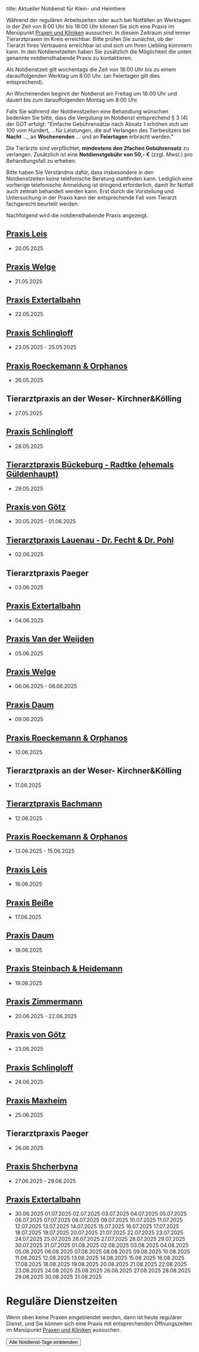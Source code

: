 title: Aktueller Notdienst für Klein- und Heimtiere 


 Während der regulären Arbeitszeiten oder auch bei Notfällen an Werktagen in der Zeit von 8:00 Uhr bis 18:00 Uhr können Sie sich eine Praxis im Menüpunkt [Praxen und Kliniken](tieraerzte.html) aussuchen. In diesem Zeitraum sind immer Tierarztpraxen im Kreis erreichbar. 
 Bitte prüfen Sie zunächst, ob der Tierarzt Ihres Vertrauens erreichbar ist und sich um Ihren Liebling kümmern kann.
In den Notdienstzeiten haben Sie zusätzlich die Möglichkeit die unten genannte notdiensthabende Praxis zu kontaktieren.

Als Notdienstzeit gilt wochentags die Zeit von 18:00 Uhr bis zu einem darauffolgenden Werktag um 8:00 Uhr. (an Feiertagen gilt dies entsprechend).

An Wochenenden beginnt der Notdienst am Freitag um 18:00 Uhr und dauert bis zum darauffolgenden Montag um 8:00 Uhr.

Falls Sie während der Notdienstzeiten eine Behandlung wünschen bedenken Sie bitte, dass die Vergütung im Notdienst entsprechend § 3 (4) der GOT erfolgt: "Einfache Gebührensätze nach Absatz 1 erhöhen sich um 100 vom Hundert, ...für Leistungen, die auf Verlangen des Tierbesitzers bei **Nacht** ..., an **Wochenenden** ... und an **Feiertagen** erbracht werden."

Die Tierärzte sind verpflichtet, **mindestens den 2fachen Gebührensatz** zu verlangen. 
Zusätzlich ist eine **Notdienstgebühr von 50,- €** (zzgl. Mwst.) pro Behandlungsfall zu erheben. 

Bitte haben Sie Verständnis dafür, dass insbesondere in den Notdienstzeiten keine telefonische Beratung stattfinden kann. Lediglich eine vorherige telefonische Anmeldung ist dringend erforderlich, damit Ihr Notfall auch zeitnah behandelt werden kann. Erst durch die Vorstellung und Untersuchung in der Praxis kann der entsprechende Fall vom Tierarzt fachgerecht beurteilt werden.

Nachfolgend wird die notdiensthabende Praxis angezeigt. 

<!-- Anleitung: In Klammern nach der Praxis-Überschrift eine Komma-getrennte Liste der Daten oder Datumsbereiche.
Ein Datum wird in der Form TT.MM.JJJJ angegeben und ein Datumsbereich als TT.MM.JJJJ-TT.MM.JJJJ
Automatisch wird der Notdienst 12 Stunden vorher und 8 Stunden nachher noch angezeigt. -->



[Praxis Leis](tieraerzte/leis.html) 
------------------------------------------------------------- 
- 20.05.2025

[Praxis Welge](tieraerzte/welge.html) 
------------------------------------------------------------- 
- 21.05.2025

[Praxis Extertalbahn](tieraerzte/extertalbahn.html) 
----------------------------------------------------------- 
- 22.05.2025

[Praxis Schlingloff](tieraerzte/schlingloff.html) 
------------------------------------------------------------- 
- 23.05.2025 - 25.05.2025

[Praxis Roeckemann & Orphanos](tieraerzte/roeckemann.html) 
------------------------------------------------------------------------------------ 
- 26.05.2025

Tierarztpraxis an der Weser- Kirchner&Kölling 
------------------------------ 
- 27.05.2025

[Praxis Schlingloff](tieraerzte/schlingloff.html) 
------------------------------------------------------------- 
- 28.05.2025

[Tierarztpraxis Bückeburg - Radtke (ehemals Güldenhaupt)](tieraerzte/radtke.html) 
------------------------------------------------------------- 
- 29.05.2025

[Praxis von Götz](tieraerzte/von-goetz.html) 
------------------------------------------------------------- 
- 30.05.2025 - 01.06.2025

[Tierarztpraxis Lauenau - Dr. Fecht & Dr. Pohl](tieraerzte/lauenau.html)
------------------------------
- 02.06.2025

Tierarztpraxis Paeger
-----------------------
- 03.06.2025

[Praxis Extertalbahn](tieraerzte/extertalbahn.html)
-----------------------------------------------------------
- 04.06.2025

[Praxis Van der Weijden](tieraerzte/anton.html) 
-------------------------------------------------------------
- 05.06.2025

[Praxis Welge](tieraerzte/welge.html)
-------------------------------------------------------------
- 06.06.2025 - 08.06.2025

[Praxis Daum](tieraerzte/daum.html)
-------------------------------------------------------------
- 09.06.2025

[Praxis Roeckemann & Orphanos](tieraerzte/roeckemann.html)
------------------------------------------------------------------------------------
- 10.06.2025

Tierarztpraxis an der Weser- Kirchner&Kölling
------------------------------
- 11.06.2025

[Tierarztpraxis Bachmann](tieraerzte/bachmann.html)
-------------------------------------------------------------------------
- 12.06.2025

[Praxis Roeckemann & Orphanos](tieraerzte/roeckemann.html)
------------------------------------------------------------------------------------
- 13.06.2025 - 15.06.2025

[Praxis Leis](tieraerzte/leis.html)
-------------------------------------------------------------
- 16.06.2025

[Praxis Beiße](tieraerzte/beisse.html)
-----------------------------------------------------------
- 17.06.2025

[Praxis Daum](tieraerzte/daum.html)
-------------------------------------------------------------
- 18.06.2025

[Praxis Steinbach & Heidemann](tieraerzte/steinbach.html)
-------------------------------------------------------------
- 19.06.2025

[Praxis Zimmermann](tieraerzte/zimmermann.html)
-------------------------------------------------------------
- 20.06.2025 - 22.06.2025

[Praxis von Götz](tieraerzte/von-goetz.html)
-------------------------------------------------------------
- 23.06.2025

[Praxis Schlingloff](tieraerzte/schlingloff.html)
-------------------------------------------------------------
- 24.06.2025

[Praxis Maxheim](tieraerzte/maxheim.html)
-------------------------------------------------------------
- 25.06.2025

Tierarztpraxis Paeger
-----------------------
- 26.06.2025

[Praxis Shcherbyna](tieraerzte/shcherbyna.html)
-------------------------------------------------------------
- 27.06.2025 - 29.06.2025

[Praxis Extertalbahn](tieraerzte/extertalbahn.html)
-----------------------------------------------------------
- 30.06.2025
01.07.2025
02.07.2025
03.07.2025
04.07.2025
05.07.2025
06.07.2025
07.07.2025
08.07.2025
09.07.2025
10.07.2025
11.07.2025
12.07.2025
13.07.2025
14.07.2025
15.07.2025
16.07.2025
17.07.2025
18.07.2025
19.07.2025
20.07.2025
21.07.2025
22.07.2025
23.07.2025
24.07.2025
25.07.2025
26.07.2025
27.07.2025
28.07.2025
29.07.2025
30.07.2025
31.07.2025
01.08.2025
02.08.2025
03.08.2025
04.08.2025
05.08.2025
06.08.2025
07.08.2025
08.08.2025
09.08.2025
10.08.2025
11.08.2025
12.08.2025
13.08.2025
14.08.2025
15.08.2025
16.08.2025
17.08.2025
18.08.2025
19.08.2025
20.08.2025
21.08.2025
22.08.2025
23.08.2025
24.08.2025
25.08.2025
26.08.2025
27.08.2025
28.08.2025
29.08.2025
30.08.2025
31.08.2025


Reguläre Dienstzeiten
===================================

Wenn oben keine Praxen eingeblendet werden, dann ist heute regulärer Dienst, und Sie können sich eine Praxis mit entsprechenden Öffnungszeiten im Menüpunkt [Praxen und Kliniken](tieraerzte.html) aussuchen.



<button id="toggle_notdienst" type="button" onclick="toggle_visibility();" class="btn btn-info btn-lg btn-block" data-toggle-text="Alle Notdienst-Tage ausblenden" autocomplete="off">Alle Notdienst-Tage einblenden</button>



<!--              ACHTUNG, AB HIER NICHT MODIFIZIEREN!

Es sei denn, Sie wissen was Sie tun :-)

Der nachfolgende JavaScript-Code wird nach dem Laden dieser Seite auf dem
Computer des Nutzers ausgeführt und zeigt den jeweils gültigen Notdienst an
und versteckt die restlichen Inhalte, wenn das Datum nicht passt.
Die Zeiträume werden in Klammern in den Überschriften der ersten beiden
Stufen angegeben (also z.B. `# Überschrift (23.04.2014, 01.05.2014)`).
Mehrere Datumsangaben werden durch Komma getrennt. Es ist auch möglich
Zeiträume anzugeben, wobei ein Bindestrich das Start- vom End-Datum
abgrenzt. Beispiel `# Überschrift (23.04.2014 - 25.04.2014)`.

(C) 2014, 2019 Samuel John (www.samueljohn.de)
Released under MIT license.
-->

<script src="moment.js"></script>
<script>
// Find html nodes on the same level after `elem`, up to but excluding the
// next element in the array `stop_tags`
function siblings_up_to (elem, stop_tags) {
    var content = [];
    do {
        content.push(elem);
        elem = elem.nextElementSibling;
    } while (elem && stop_tags.indexOf(elem.tagName) < 0);
    return content;
}

function parse_date (text) {
    return moment(text, ["DD.MM.YYYY", "DD. MMM YYYY"], "de");
}

// Return a list of pairs of moment.js objects `[ ...,[start, end],...]`
function extract_dates (text) {
    // list to hold the dates
    var dates = [];
    // regular expression to extract the text in the last pair of brackets
    var find_text_in_last_brackets_regex = /^(.*)$/gm;
    var text_in_last_brackets = find_text_in_last_brackets_regex.exec(text);
    // console.log("regex matching: ", text_in_last_brackets);
    if (text_in_last_brackets && text_in_last_brackets.length > 1) {
        // if match, split out possible multiple dates seperated by `,`
        var date_ranges = text_in_last_brackets[1].split(',');
        // console.log("date_ranges: ", date_ranges);
        date_ranges.forEach(
            function (one_date_range_text) {
                var from_to = one_date_range_text.split('-');
                // console.log("from,to (array of string): ", from_to);
                if (from_to.length > 2) {
                    console.warn("Warning: More than two '-' found in date range.");
                    return;
                }
                // try to parse start...
                var start = parse_date(from_to[0]);
                var end = start.clone();
                if (start.isValid) {
                    // console.log("...start is valid: ", from_to[0]);
                    end.add('d', 1);  // set end to +24h later than start
                }
                // Check if there is a stop-date
                if (from_to.length > 1) {
                    // console.log("Stop-date given: ", from_to[1]);
                    end = parse_date(from_to[1]);
                    end.add('d', 1);  // so that 01.02.2014 - 02.02.2014 includes 02.02
                }
                // console.log("Parsed date from ", start, " to (+ 1d) ", end);
                dates.push([start, end]);
            }
        )
    }
    return dates;
}

function now_in_date_ranges ( date_ranges, duration_before, duration_after ) {
    var i = 0;
    for (; i < date_ranges.length; i++) {
        var date = date_ranges[i];
        if (date.length <= 0) {
            console.error("Could not extract dates for " + heading);
            return;
        }
        var start = date[0];
        var end = date[1];
        var now = moment();
        // console.log("start " + start._d);
        // console.log("now " + now._d);
        // console.log("end " + end._d);
        if (now >= start.subtract(duration_before) && now <= end.add(duration_after)) {
            console.log("☑ " + now.format('DD.MM.YYYY') + " is in date range: "
                        + date[0].subtract(duration_before).format('DD.MM.YYYY')
                        + " - "
                        + date[1].add(duration_after).format('DD.MM.YYYY'));
            return true; // don't hide this, let it stay visible
        } else {
            console.log("☐ " + now.format('DD.MM.YYYY'), " is NOT in date range: "
                        + date[0].subtract(duration_before).format('DD.MM.YYYY')
                        + " - "
                        + date[1].add(duration_after).format('DD.MM.YYYY'));
        }
    }
    return false;
}

// Search for h2 headings and hide them (with all the siblings) unless the
// current date (now) is in any of the given ranges (in brackest after the heading) or
// `before_now` long earlier than `now`.
function seek_and_hide () {
    // Not only show at beginning of first day but this long before already
    var duration_before = moment.duration(12, 'hours');
    var duration_after  = moment.duration(8, 'hours');
    var h2_headings = document.getElementById("content").getElementsByTagName("H2");
    console.log("seek and hide...");
    console.log("found " + h2_headings.length + " h2 headings.");
    var i = 0;
    for (; i < h2_headings.length; i++) {
        console.log("----------------- ", i );
        var heading = h2_headings[i];
        console.log("Processing " + heading.textContent);
        var follow = heading.nextElementSibling;
        var date_ranges_txt = "";
        if (follow && follow.tagName == "UL") {
            console.log("UL list after heading.");
            var lis = follow.children;
            var j = 0;
            for (; j < lis.length; j++) {
                date_ranges_txt += lis[j].textContent + ", ";
                if (! now_in_date_ranges(extract_dates(lis[j].textContent), duration_before, duration_after)) {
                    // hide
                    lis[j].display_orig = lis[j].style.display;
                    lis[j].style.display = "none";
                    lis[j].classList.add("hidden_notdienst");
                } else {
                    // show this h2
                    console.log("match found!");
                }
            }
            if( ! now_in_date_ranges(extract_dates(date_ranges_txt), duration_before, duration_after)) {
                siblings_up_to(heading, ["H2", "H1"]).forEach( function (el) {
                    el.display_orig = el.style.display;
                    el.style.display = "none";
                    el.classList.add("hidden_notdienst");
                });
                heading.classList.add("seek_and_hide");
            }
        }
        console.log("done. ", i);
    }
}

function toggle_visibility() {
    console.log("toggle_visibility");
    var hidden_elements = document.getElementsByClassName("hidden_notdienst");
    console.log(hidden_elements.length + " hidden elements...");
    var i = 0;
    for (; i < hidden_elements.length; i++) {
        console.log(hidden_elements[i] + " style = " + hidden_elements[i].style.display)
        if (hidden_elements[i].style.display == "none") {
            console.log(hidden_elements[i].display_orig);
            hidden_elements[i].style.display = hidden_elements[i].display_orig;
        } else {
            hidden_elements[i].style.display = "none";
        }
    }
}

// run this shit
seek_and_hide();
</script>
